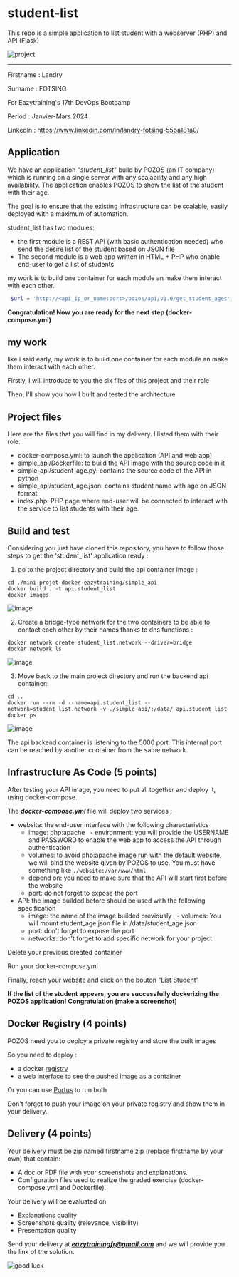 # student-list 
This repo is a simple application to list student with a webserver (PHP) and API (Flask)

![project](https://user-images.githubusercontent.com/18481009/84582395-ba230b00-adeb-11ea-9453-22ed1be7e268.jpg)


------------


Firstname : Landry

Surname : FOTSING

For Eazytraining's 17th DevOps Bootcamp

Period : Janvier-Mars 2024

Linkedln : https://www.linkedin.com/in/landry-fotsing-55ba181a0/
 

## Application


We have an application "*student_list*" build by POZOS (an IT company) which is running on a single server with any scalability and any high availability. The application  enables POZOS to show the list of the student with their age.

The goal is to ensure that the existing infrastructure can be scalable, easily deployed with a maximum of automation.

student_list has two modules:

- the first module is a REST API (with basic authentication needed) who send the desire list of the student based on JSON file
- The second module is a web app written in HTML + PHP who enable end-user to get a list of students

my work is to build one container for each module an make them interact with each other.


```bash 
 $url = 'http://<api_ip_or_name:port>/pozos/api/v1.0/get_student_ages';
 ```


**Congratulation! Now you are ready for the next step (docker-compose.yml)**

## my work

like i said early, my work is to build one container for each module an make them interact with each other.

Firstly, I will introduce to you the six files of this project and their role

Then, I'll show you how I built and tested the architecture

## Project files

Here are the files that you will find in my delivery. I listed them with their role.

- docker-compose.yml: to launch the application (API and web app)
- simple_api/Dockerfile: to build the API image with the source code in it
- simple_api/student_age.py: contains the source code of the API in python
- simple_api/student_age.json: contains student name with age on JSON format
- index.php: PHP  page where end-user will be connected to interact with the service to list students with their age.

## Build and test

Considering you just have cloned this repository, you have to follow those steps to get the 'student_list' application ready :
1. go to the project directory and build the api container image :

```
cd ./mini-projet-docker-eazytraining/simple_api
docker build . -t api.student_list
docker images
 ```
![image](https://github.com/llfotsing/mini-projet-docker-eazytraining/assets/98328155/8dfaa05d-e454-4502-b8c2-4d9f90cc4027)


2. Create a bridge-type network for the two containers to be able to contact each other by their names thanks to dns functions :

```
docker network create student_list.network --driver=bridge
docker network ls
```
![image](https://github.com/llfotsing/mini-projet-docker-eazytraining/assets/98328155/d74c54e3-1f8d-4a4d-9956-6f831640f089)

3. Move back to the main project directory and run the backend api container:

```
cd ..
docker run --rm -d --name=api.student_list --network=student_list.network -v ./simple_api/:/data/ api.student_list
docker ps
```
![image](https://github.com/llfotsing/mini-projet-docker-eazytraining/assets/98328155/76a7789d-73e7-49db-a776-e605b881737a)

The api backend container is listening to the 5000 port. This internal port can be reached by another container from the same network.

  
## Infrastructure As Code (5 points)

After testing your API image, you need to put all together and deploy it, using docker-compose.

The ***docker-compose.yml*** file will deploy two services :

- website: the end-user interface with the following characteristics
   - image: php:apache
   - environment: you will provide the USERNAME and PASSWORD to enable the web app to access the API through authentication
   - volumes: to avoid php:apache image run with the default website, we will bind the website given by POZOS to use. You must have something like
`./website:/var/www/html`
   - depend on: you need to make sure that the API will start first before the website
   - port: do not forget to expose the port
- API: the image builded before should be used with the following specification
   - image: the name of the image builded previously
   - volumes: You will mount student_age.json file in /data/student_age.json
   - port: don't forget to expose the port
   - networks: don't forget to add specific network for your project

Delete your previous created container

Run your docker-compose.yml

Finally, reach your website and click on the bouton "List Student"

**If the list of the student appears, you are successfully dockerizing the POZOS application! Congratulation (make a screenshot)**

## Docker Registry (4 points)

POZOS need you to deploy a private registry and store the built images

So you need to deploy :

- a docker [registry](https://docs.docker.com/registry/ "registry")
- a web [interface](https://hub.docker.com/r/joxit/docker-registry-ui/ "interface") to see the pushed image as a container

Or you can use [Portus](http://port.us.org/ "Portus") to run both

Don't forget to push your image on your private registry and show them in your delivery.

## Delivery (4 points)

Your delivery must be zip named firstname.zip (replace firstname by your own) that contain:

- A doc or PDF file with your screenshots and explanations.
- Configuration files used to realize the graded exercise (docker-compose.yml and Dockerfile).

Your delivery will be evaluated on:

- Explanations quality
- Screenshots quality (relevance, visibility)
- Presentation quality

Send your delivery at ***eazytrainingfr@gmail.com*** and we will provide you the link of the solution.

![good luck](https://user-images.githubusercontent.com/18481009/84582398-cad38100-adeb-11ea-95e3-2a9d4c0d5437.gif)
